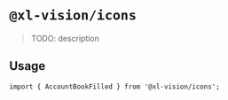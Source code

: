 # `@xl-vision/icons`

> TODO: description

## Usage

```
import { AccountBookFilled } from '@xl-vision/icons';

```